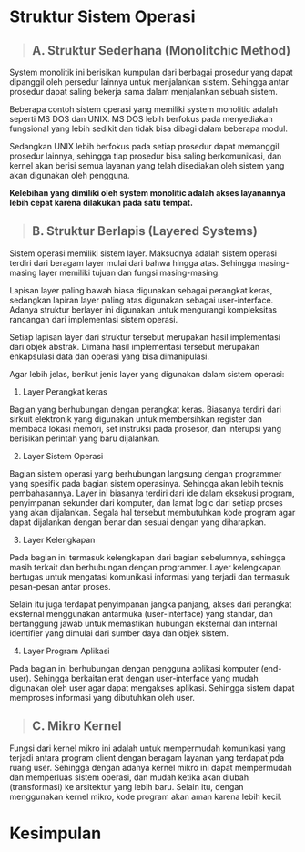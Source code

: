 # Struktur Sistem Operasi

>## A. Struktur Sederhana (Monolitchic Method)

System monolitik ini berisikan kumpulan dari berbagai prosedur yang dapat dipanggil oleh persedur lainnya untuk menjalankan sistem. Sehingga antar prosedur dapat saling bekerja sama dalam menjalankan sebuah sistem.

Beberapa contoh sistem operasi yang memiliki system monolitic adalah seperti MS DOS dan UNIX. MS DOS lebih berfokus pada menyediakan fungsional yang lebih sedikit dan tidak bisa dibagi dalam beberapa modul.

Sedangkan UNIX lebih berfokus pada setiap prosedur dapat memanggil prosedur lainnya, sehingga tiap prosedur bisa saling berkomunikasi, dan kernel akan berisi semua layanan yang telah disediakan oleh sistem yang akan digunakan oleh pengguna. 

**Kelebihan yang dimiliki oleh system monolitic adalah akses layanannya lebih cepat karena dilakukan pada satu tempat.**

>## B. Struktur Berlapis (Layered Systems)

Sistem operasi memiliki sistem layer. Maksudnya adalah sistem operasi terdiri dari beragam layer mulai dari bahwa hingga atas. Sehingga masing-masing layer memiliki tujuan dan fungsi masing-masing.

Lapisan layer paling bawah biasa digunakan sebagai perangkat keras, sedangkan lapiran layer paling atas digunakan sebagai user-interface. Adanya struktur berlayer ini digunakan untuk mengurangi kompleksitas rancangan dari implementasi sistem operasi.

Setiap lapisan layer dari struktur tersebut merupakan hasil implementasi dari objek abstrak. Dimana hasil implementasi tersebut merupakan enkapsulasi data dan operasi yang bisa dimanipulasi.

Agar lebih jelas, berikut jenis layer yang digunakan dalam sistem operasi:

1. Layer Perangkat keras

Bagian yang berhubungan dengan perangkat keras. Biasanya terdiri dari sirkuit elektronik yang digunakan untuk membersihkan register dan membaca lokasi memori, set instruksi pada prosesor, dan interupsi yang berisikan perintah yang baru dijalankan.

2. Layer Sistem Operasi

Bagian sistem operasi yang berhubungan langsung dengan programmer yang spesifik pada bagian sistem operasinya. Sehingga akan lebih teknis pembahasannya. Layer ini biasanya terdiri dari ide dalam eksekusi program, penyimpanan sekunder dari komputer, dan lamat logic dari setiap proses yang akan dijalankan. Segala hal tersebut membutuhkan kode program agar dapat dijalankan dengan benar dan sesuai dengan yang diharapkan.

3. Layer Kelengkapan

Pada bagian ini termasuk kelengkapan dari bagian sebelumnya, sehingga masih terkait dan berhubungan dengan programmer. Layer kelengkapan bertugas untuk mengatasi komunikasi informasi yang terjadi dan termasuk pesan-pesan antar proses.

Selain itu juga terdapat penyimpanan jangka panjang, akses dari perangkat eksternal menggunakan antarmuka (user-interface) yang standar, dan bertanggung jawab untuk memastikan hubungan eksternal dan internal identifier yang dimulai dari sumber daya dan objek sistem.

4. Layer Program Aplikasi

Pada bagian ini berhubungan dengan pengguna aplikasi komputer (end-user). Sehingga berkaitan erat dengan user-interface yang mudah digunakan oleh user agar dapat mengakses aplikasi. Sehingga sistem dapat memproses informasi yang dibutuhkan oleh user.

>## C. Mikro Kernel

Fungsi dari kernel mikro ini adalah untuk mempermudah komunikasi yang terjadi antara program client dengan beragam layanan yang terdapat pda ruang user. Sehingga dengan adanya kernel mikro ini dapat mempermudah dan memperluas sistem operasi, dan mudah ketika akan diubah (transformasi) ke arsitektur yang lebih baru. Selain itu, dengan menggunakan kernel mikro, kode program akan aman karena lebih kecil.

# Kesimpulan

